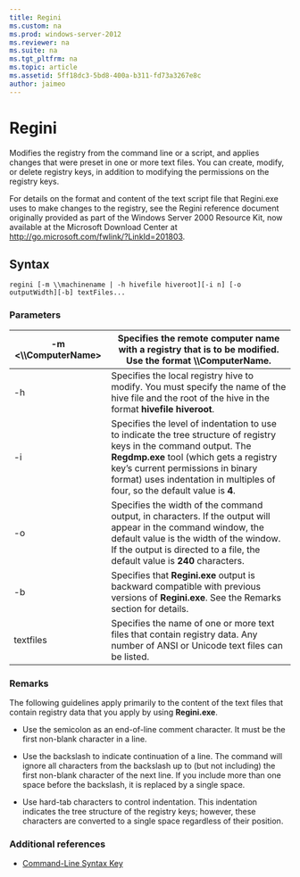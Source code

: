 ```yaml
---
title: Regini
ms.custom: na
ms.prod: windows-server-2012
ms.reviewer: na
ms.suite: na
ms.tgt_pltfrm: na
ms.topic: article
ms.assetid: 5ff18dc3-5bd8-400a-b311-fd73a3267e8c
author: jaimeo
---
```

# Regini
Modifies the registry from the command line or a script, and applies changes that were preset in one or more text files. You can create, modify, or delete registry keys, in addition to modifying the permissions on the registry keys.  
  
For details on the format and content of the text script file that Regini.exe uses to make changes to the registry, see the Regini reference document originally provided as part of the Windows Server 2000 Resource Kit, now available at the Microsoft Download Center at [http:\/\/go.microsoft.com\/fwlink\/?LinkId\=201803](http://go.microsoft.com/fwlink/?LinkId=201803).  
  
## Syntax  
  
```  
regini [-m \\machinename | -h hivefile hiveroot][-i n] [-o outputWidth][-b] textFiles...  
```  
  
### Parameters  
  
|\-m <\\\\ComputerName>|Specifies the remote computer name with a registry that is to be modified. Use the format **\\\\ComputerName**.|  
|--------------------------|-------------------------------------------------------------------------------------------------------------------|  
|\-h <hivefile hiveroot>|Specifies the local registry hive to modify. You must specify the name of the hive file and the root of the hive in the format **hivefile hiveroot**.|  
|\-i <n>|Specifies the level of indentation to use to indicate the tree structure of registry keys in the command output. The **Regdmp.exe** tool \(which gets a registry key’s current permissions in binary format\) uses indentation in multiples of four, so the default value is **4**.|  
|\-o <outputwidth>|Specifies the width of the command output, in characters. If the output will appear in the command window, the default value is the width of the window. If the output is directed to a file, the default value is **240** characters.|  
|\-b|Specifies that **Regini.exe** output is backward compatible with previous versions of **Regini.exe**. See the Remarks section for details.|  
|textfiles|Specifies the name of one or more text files that contain registry data. Any number of ANSI or Unicode text files can be listed.|  
  
### Remarks  
The following guidelines apply primarily to the content of the text files that contain registry data that you apply by using **Regini.exe**.  
  
-   Use the semicolon as an end\-of\-line comment character. It must be the first non\-blank character in a line.  
  
-   Use the backslash to indicate continuation of a line. The command will ignore all characters from the backslash up to \(but not including\) the first non\-blank character of the next line. If you include more than one space before the backslash, it is replaced by a single space.  
  
-   Use hard\-tab characters to control indentation. This indentation indicates the tree structure of the registry keys; however, these characters are converted to a single space regardless of their position.  
  
### Additional references  
  
-   [Command-Line Syntax Key](Command-Line-Syntax-Key.md)  
  


